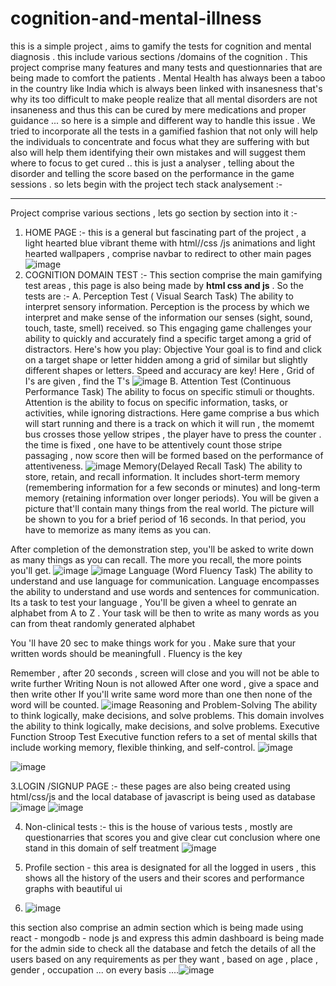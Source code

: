 # cognition-and-mental-illness
this is a simple project , aims to gamify the tests for cognition and mental diagnosis . this include various sections /domains of the cognition .
This project comprise many features and many tests and questionnaries that are being made to comfort the patients . Mental Health has always been a taboo in the country like India which is always been linked with insanesness that's why its too difficult to make people realize that all mental disorders are not insaneness and thus this can be cured by mere medications and proper guidance ...
so here is a simple and different way to handle this issue . We tried to incorporate all the tests in a gamified fashion that not only will help the individuals to concentrate and focus what they are suffering with but also will help them identifying their own mistakes and will suggest them where to focus to get cured ..
this is just a analyser , telling about the disorder and telling the score based on the performance in the game sessions .
so lets begin with the project tech stack analysement :- 
***********************************************************************************************************************************************************
Project comprise various sections , lets go section by section into it :- 
1. HOME PAGE :- this is a general but fascinating part of the project  , a light hearted blue vibrant theme with html//css /js animations and light hearted wallpapers , comprise navbar to redirect to other main pages ![image](https://github.com/user-attachments/assets/548c554f-ed36-417a-91e1-40a2bfb3022d)
2. COGNITION DOMAIN TEST :- This section comprise the main gamifying test areas , this page is also being made by **html css and js** . So the tests are :-              A. Perception Test ( Visual Search Task) The ability to interpret sensory information.
Perception is the process by which we interpret and make sense of the information our senses (sight, sound, touch, taste, smell) received. so This engaging game challenges your ability to quickly and accurately find a specific target among a grid of distractors. Here's how you play: Objective Your goal is to find and click on a target shape or letter hidden among a grid of similar but slightly different shapes or letters. Speed and accuracy are key!
Here , Grid of I's are given , find the T's
![image](https://github.com/user-attachments/assets/d3f824bf-f51c-4b9c-afd9-780512c1db22)
B. Attention Test (Continuous Performance Task)
The ability to focus on specific stimuli or thoughts.
Attention is the ability to focus on specific information, tasks, or activities, while ignoring distractions.
Here game comprise a bus which will start running and there is a track on which it will run , the momemt bus crosses those yellow stripes , the player have to press the counter . the time is fixed , one have to be attentively count those stripe passaging , now score then will be formed based on the performance of attentiveness.
![image](https://github.com/user-attachments/assets/a2c07dd7-0161-4028-a3d9-202a334f1ce6)
Memory(Delayed Recall Task)
The ability to store, retain, and recall information.
It includes short-term memory (remembering information for a few seconds or minutes) and long-term memory (retaining information over longer periods).
You will be given a picture that'll contain many things from the real world. The picture will be shown to you for a brief period of 16 seconds. In that period, you have to memorize as many items as you can.

After completion of the demonstration step, you'll be asked to write down as many things as you can recall. The more you recall, the more points you'll get.
![image](https://github.com/user-attachments/assets/a345bfe4-3dba-4279-8a96-0e3c2e8633a7) ![image](https://github.com/user-attachments/assets/e747f5c2-a13c-404f-aaba-3efb175517f9)
Language (Word Fluency Task)
The ability to understand and use language for communication.
Language encompasses the ability to understand and use words and sentences for communication. Its a task to test your language , You'll be given a wheel to genrate an alphabet from A to Z . Your task will be then to write as many words as you can from theat randomly generated alphabet

You 'll have 20 sec to make things work for you . Make sure that your written words should be meaningfull . Fluency is the key

Remember , after 20 seconds , screen will close and you will not be able to write further
Writing Noun is not allowed
After one word , give a space and then write other
If you'll write same word more than one then none of the word will be counted. ![image](https://github.com/user-attachments/assets/10fdc522-f0ce-423e-a9e5-dfaea8324743)
Reasoning and Problem-Solving
The ability to think logically, make decisions, and solve problems.
This domain involves the ability to think logically, make decisions, and solve problems.
Executive Function
Stroop Test
Executive function refers to a set of mental skills that include working memory, flexible thinking, and self-control. ![image](https://github.com/user-attachments/assets/ebfb0bee-98d3-4e10-ac6d-38c98a2ebe43)

![image](https://github.com/user-attachments/assets/4edc540b-0d8e-4317-a2df-554250e78327)

3.LOGIN /SIGNUP PAGE :- these pages are also being created using html/css/js and the local database of javascript is being used as database 
![image](https://github.com/user-attachments/assets/f783f37e-6dec-4a66-a8c8-6748e28df093) ![image](https://github.com/user-attachments/assets/eb4993ad-5395-452c-9c43-b62f363ec7aa)

4. Non-clinical tests :- this is the house of various tests , mostly are questionarries that scores you and give clear cut conclusion where one stand in this domain of self treatment ![image](https://github.com/user-attachments/assets/a35f200e-b7b0-4a32-aaff-17f2093267a6)


5. Profile section - this area is designated for all the logged in users , this shows all the history of the users and their scores and performance graphs with beautiful ui
6. ![image](https://github.com/user-attachments/assets/5ce2ad1f-1248-419d-ad96-4726c4f70514)

this section also comprise an admin section which is being made using react - mongodb - node js and express 
this admin dashboard is being made for the admin side to check all the database and fetch the details of all the users based on any requirements as per they want , based on age , place , gender , occupation ... on every basis ....![image](https://github.com/user-attachments/assets/f4bcc9e0-69ab-48f2-af3b-3e0790919e6d)

